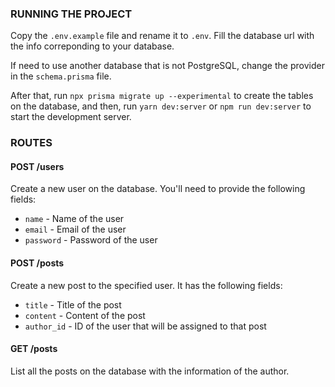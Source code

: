 ### RUNNING THE PROJECT

Copy the `.env.example` file and rename it to `.env`. Fill the database url with the info correponding to your database.

If need to use another database that is not PostgreSQL, change the provider in the `schema.prisma` file.

After that, run `npx prisma migrate up --experimental` to create the tables on the database, and then, run `yarn dev:server` or `npm run dev:server` to start the development server.

### ROUTES

#### POST /users

Create a new user on the database. You'll need to provide the following fields:

- `name` - Name of the user
- `email` - Email of the user
- `password` - Password of the user

#### POST /posts

Create a new post to the specified user. It has the following fields:

- `title` - Title of the post
- `content` - Content of the post
- `author_id` - ID of the user that will be assigned to that post

#### GET /posts

List all the posts on the database with the information of the author.
